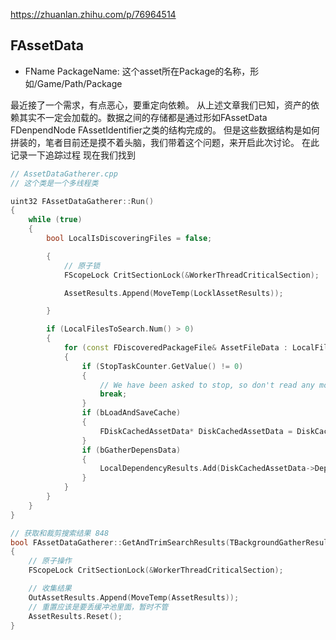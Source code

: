 https://zhuanlan.zhihu.com/p/76964514

## FAssetData

- FName PackageName: 这个asset所在Package的名称，形如/Game/Path/Package

最近接了一个需求，有点恶心，要重定向依赖。
从上述文章我们已知，资产的依赖其实不一定会加载的。数据之间的存储都是通过形如FAssetData FDenpendNode FAssetIdentifier之类的结构完成的。
但是这些数据结构是如何拼装的，笔者目前还是摸不着头脑，我们带着这个问题，来开启此次讨论。
在此记录一下追踪过程
现在我们找到
```C++
// AssetDataGatherer.cpp 
// 这个类是一个多线程类

uint32 FAssetDataGatherer::Run()
{
    while (true)
    {
        bool LocalIsDiscoveringFiles = false;

        {
            // 原子锁
            FScopeLock CritSectionLock(&WorkerThreadCriticalSection);

            AssetResults.Append(MoveTemp(LocklAssetResults));

        }

        if (LocalFilesToSearch.Num() > 0)
        {
            for (const FDiscoveredPackageFile& AssetFileData : LocalFilesToSearch)
            {
                if (StopTaskCounter.GetValue() != 0)
                {
                    // We have been asked to stop, so don't read any more files
                    break;
                }
                if (bLoadAndSaveCache)
                {
                    FDiskCachedAssetData* DiskCachedAssetData = DiskCachedAssetDataMap.Find(PackageName);
                }
                if (bGatherDepensData)
                {
                    LocalDependencyResults.Add(DiskCachedAssetData->DependencyData);
                }
            }
        }
    }
}

// 获取和裁剪搜索结果 848
bool FAssetDataGatherer::GetAndTrimSearchResults(TBackgroundGatherResults<FAssetData*>& OutAssetResults, )
{
    // 原子操作
    FScopeLock CritSectionLock(&WorkerThreadCriticalSection);

    // 收集结果
    OutAssetResults.Append(MoveTemp(AssetResults));
    // 重置应该是要丢缓冲池里面，暂时不管
    AssetResults.Reset();
}


```
